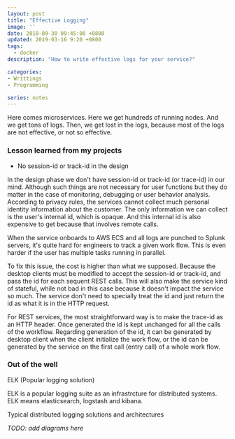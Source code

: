 ```yaml
---
layout: post
title: "Effective Logging"
image: ''
date: 2018-09-30 09:45:00 +0800
updated: 2019-03-16 9:20 +0800
tags: 
  - docker  
description: "How to write effective logs for your service?"

categories:
- Writtings
- Programming

series: notes
---
```


Here comes microservices. Here we get hundreds of running nodes. And we get tons of logs.
Then, we get lost in the logs, because most of the logs are not effective, or not so effective.

### Lesson learned from my projects

- No session-id or track-id in the design

In the design phase we don't have session-id or track-id (or trace-id) in our mind. Although such things are not necessary for user functions but they do matter in the case of monitoring, debugging or user behavior analysis. According to privacy rules, the services cannot collect much personal identity information about the customer. The only information we can collect is the user's internal id, which is opaque. And this internal id is also expensive to get because that involves remote calls. 

When the service onboards to AWS ECS and all logs are punched to Splunk servers, it's quite hard for engineers to track a given work flow. This is even harder if the user has multiple tasks running in parallel. 

To fix this issue, the cost is higher than what we supposed. Because the desktop clients must be modified to accept the session-id or track-id, and pass the id for each sequent REST calls. This will also make the service kind of stateful, while not bad in this case because it doesn't impact the service so much. The service don't need to specially treat the id and just return the id as what it is in the HTTP request.

For REST services, the most straightforward way is to make the trace-id as an HTTP header. Once generated the id is kept unchanged for all the calls of the workflow. Regarding generation of the id, it can be generated by desktop client when the client initialize the work flow, or the id can be generated by the service on the first call (entry call) of a whole work flow.

### Out of the well
ELK (Popular logging solution)

ELK is a popular logging suite as an infrastrcture for distributed systems. ELK means elasticsearch, logstash and kibana.

Typical distributed logging solutions and architectures 

*TODO: add diagrams here*


